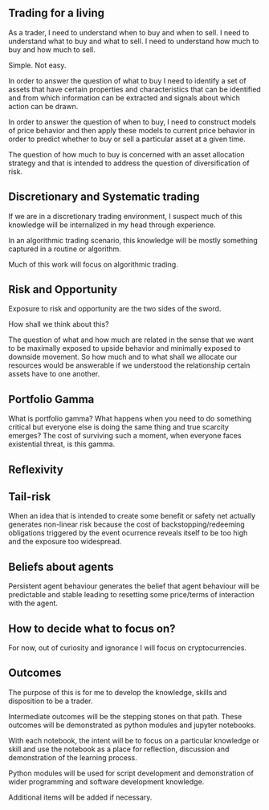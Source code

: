 
Trading for a living
--------------------

As a trader, I need to understand when to buy and when to sell. I need to understand what to buy and what to sell. I need to understand how much to buy and how much to sell.

Simple. Not easy. 

In order to answer the question of what to buy I need to identify a set of assets that 
have certain properties and characteristics that can be identified and from which information can be extracted and signals about which action can be drawn.

In order to answer the question of when to buy, I need to construct models of price behavior and then apply these models to current price behavior in order to predict whether to buy or sell a particular asset at a given time. 

The question of how much to buy is concerned with an asset allocation strategy and that is intended to address the question of diversification of risk. 


Discretionary and Systematic trading
------------------------------------

If we are in a discretionary trading environment, I suspect much of this knowledge will be internalized in my head through experience. 

In an algorithmic trading scenario, this knowledge will be mostly something captured in a routine or algorithm. 

Much of this work will focus on algorithmic trading. 


Risk and Opportunity
--------------------

Exposure to risk and opportunity are the two sides of the sword. 

How shall we think about this?

The question of what and how much are related in the sense that we want to be maximally exposed to upside behavior and minimally exposed to downside movement. So how much and to what shall we allocate our resources would be answerable if we understood the relationship certain assets have to one another. 


Portfolio Gamma 
---------------

What is portfolio gamma? What happens when you need to do something critical but everyone else is doing the same thing and true scarcity emerges? The cost of surviving such a moment, when everyone faces existential threat, is this gamma. 


Reflexivity
-----------

Tail-risk
---------

When an idea that is intended to create some benefit or safety net actually generates non-linear risk because the cost of backstopping/redeeming obligations triggered by the event ocurrence reveals itself to be too high and the exposure too widespread. 

Beliefs about agents
--------------------

Persistent agent behaviour generates the belief that agent behaviour will be predictable and stable leading to resetting some price/terms of interaction with the agent.  


How to decide what to focus on?
-------------------------------

For now, out of curiosity and ignorance I will focus on cryptocurrencies. 


Outcomes
--------

The purpose of this is for me to develop the knowledge, skills and disposition to be a trader. 

Intermediate outcomes will be the stepping stones on that path. These outcomes will be demonstrated as python modules and jupyter notebooks. 

With each notebook, the intent will be to focus on a particular knowledge or skill and use the notebook as a place for reflection, discussion and demonstration of the learning process. 

Python modules will be used for script development and demonstration of wider programming and software development knowledge. 

Additional items will be added if necessary. 



